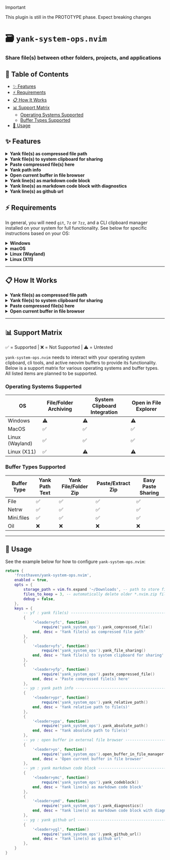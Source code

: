 > [!IMPORTANT] 
> This plugin is still in the PROTOTYPE phase. Expect breaking changes

# 🗃️ `yank-system-ops.nvim`

### Share file(s) between other folders, projects, and applications

## 📑 Table of Contents

- [✨ Features](#-features)
- [⚡️ Requirements](#️-requirements)
- [📋 How It Works](#-how-it-works)
- [📊 Support Matrix](#-support-matrix)
  - [Operating Systems Supported](#operating-systems-supperted)
  - [Buffer Types Supported](#buffer-types-supported)
- [🚀 Usage](#-usage)

## ✨ Features

<details>
    <summary><strong>Yank file(s) as compressed file path</strong></summary>

Yank the current buffer's file(s) as a compressed zip file path. The zip file is
created in the configured `storage_path` with the extension `.nvim.zip` and the
absolute path is then copied to your system clipboard.

You can follow this up with the "Paste compressed file(s) here" feature to
extract the contents into the current buffer's directory.

### Example keymap:

```lua
{
    '<leader>yfc', function()
        require('yank_system_ops').yank_compressed_file()
    end, desc = 'Yank file(s) as compressed file path'
},
```
</details>

<details>
    <summary><strong>Yank file(s) to system clipboard for sharing</strong></summary>

Yanks the current buffer's file(s) into the system clipboard for pasting into
other applications (e.g., File Explorer, Finder, Discord, Slack, email clients).

### Example keymap:

```lua
{
    '<leader>yfs', function()
        require('yank_system_ops').yank_file_sharing()
    end, desc = 'Yank file(s) to system clipboard for sharing'
},
```
</details>

<details>
    <summary><strong>Paste compressed file(s) here</strong></summary>

After using the "Yank file(s) as compressed file path" feature, you can use this
to extract the contents of the zip file into the current buffer's directory.

### Example keymap:

```lua
{
    '<leader>yfp', function()
        require('yank_system_ops').paste_compressed_file()
    end, desc = 'Paste compressed file(s) here'
},
```
</details>

<details>
    <summary><strong>Yank path info</strong></summary>

Yank the absolute or cwd-relative path to the current buffer's file(s).

### Example keymaps:

```lua
{
    '<leader>ypr', function()
        require('yank_system_ops').yank_relative_path()
    end, desc = 'Yank relative path to file(s)'
},
{
    '<leader>ypa', function()
        require('yank_system_ops').yank_absolute_path()
    end, desc = 'Yank absolute path to file(s)'
},
```
</details>

<details>
    <summary><strong>Open current buffer in file browser</strong></summary>

Open the current buffer's directory in your system's file explorer. The explorer
used depends on your OS:

- **Windows**: Explorer.exe

- **MacOS**: Forklift or Finder

- **Linux**: open-xdg default

### Example keymap:

```lua
{
    '<leader>yo', function()
        require('yank_system_ops').open_buffer_in_file_manager()
    end, desc = 'Open current buffer in file browser'
},
```
</details>

<details>
    <summary><strong>Yank line(s) as markdown code block</strong></summary>

Yank selected line(s) into a language-spec markdown code block for pasting into
chats, Github, Obsidian, etc.

### Example keymap:

```lua
{
    '<leader>ymc', function()
        require('yank_system_ops').yank_codeblock()
    end, desc = 'Yank line(s) as markdown code block'
},
```

### Example output:

```lua
M.config = {
    storage_path = vim.fn.stdpath 'data' .. '/yank-more',
    files_to_keep = 3,
    debug = false,
}
```
</details>

<details>
    <summary><strong>Yank line(s) as markdown code block with diagnostics</strong></summary>

Yank selected line(s) into a language-spec markdown code block for pasting into
chats, Github, Obsidian, etc. Includes any diagnostic messages in the selected
lines.

### Example keymap:

```lua
{
    '<leader>ymd', function()
        require('yank_system_ops').yank_diagnostics()
    end, desc = 'Yank line(s) as markdown code block with diagnostics'
},
```

### Example output:

Diagnostic:

`7`: Miss symbol `,` or `;` .

`7`: Undefined global `something_is_wrong_here`.

`lua/yank_system_ops/init.lua:6-11`:
```lua
M.config = {
    something_is_wrong_here
    storage_path = vim.fn.stdpath 'data' .. '/yank-more',
    files_to_keep = 3,
    debug = false,
}
```
</details>

<details>
    <summary><strong>Yank line(s) as github url</strong></summary>

Yank a GitHub URL for the current line(s) in the current buffer. This respects
the current branch. _Note: This only works for files that are part of a
git-tracked repository and hosted on GitHub. This will also not copy URLs for
which there are pending commits/changes._

### Example keymap:

```lua
{
    '<leader>ygl', function()
        require('yank_system_ops').yank_github_url()
    end, desc = 'Yank line(s) as github url'
},
```

### Example output:

https://github.com/Frosthaven/yank-system-ops.nvim/blob/main/lua/yank_system_ops/init.lua?t=1759452837#L6-L10
</details>


## ⚡️ Requirements

In general, you will need `git`, `7z` or `7zz`, and a CLI clipboard manager
installed on your system for full functionality. See below for specific
instructions based on your OS:

<details>
  <summary><strong>Windows</strong></summary>

  - [Git CLI](https://git-scm.com/downloads)
  - Archive Manager: `7z`:
    ```powershell
    winget install -e --id 7zip.7zip;
    ```
  - Clipboard manager: `clip` (built-in)
</details>

<details>
  <summary><strong>macOS</strong></summary>

  - [Git CLI](https://git-scm.com/downloads)
  - Archive Manager: `7zz`:
    ```bash
    brew install sevenzip
    ```
  - Clipboard manager: `pbcopy` (built-in)
</details>

<details>
  <summary><strong>Linux (Wayland)</strong></summary>

  - [Git CLI](https://git-scm.com/downloads)
  - Archive Manager: `7z`:
    ```bash
    # Debian/Ubuntu
    sudo apt install 7zip
    # Arch
    sudo pacman -S --needed 7zip
    ```
  - Clipboard manager: `wl-clipboard` (recommended)
    ```bash
    # Debian/Ubuntu
    sudo apt install wl-clipboard
    # Arch
    sudo pacman -S --needed wl-clipboard
    ```
</details>

<details>
  <summary><strong>Linux (X11)</strong></summary>

  - [Git CLI](https://git-scm.com/downloads)
  - Archive Manager: `7z`:
    ```bash
    # Debian/Ubuntu
    sudo apt install 7zip
    # Arch
    sudo pacman -S --needed 7zip
    ```
  - Clipboard manager: `xclip`
    ```bash
    # Debian/Ubuntu
    sudo apt install xclip
    # Arch
    sudo pacman -S --needed xclip
    ```
</details>

---

## 📋 How It Works

<details>
<summary><strong>Yank file(s) as compressed file path</strong></summary>

- Determine the current buffer type (file vs list of files)

- Compress the file(s) into a zip archive using the `7z` or `7zz` binary, saving
  it to the configured `storage_path` with the extension `.nvim.zip`

- Copy the absolute path to the zip file to your system clipboard using the
  appropriate clipboard manager for your OS.

</details>

<details>
<summary><strong>Yank file(s) to system clipboard for sharing</strong></summary>

- Determine the current buffer type (file vs list of files)

- Copy the file(s) to the system clipboard using the appropriate clipboard
  manager for your OS. It does this in a format that can be pasted into file
  explorers, chat programs, email clients, etc.

> - On Windows, this uses powershell's `Set-Clipboard` with the `FileDropList` format.  
> - On MacOS, this uses `osacript` to set the clipboard to a `POSIX` file.  
> - On Linux, this sets your clipboard to the `text/uri-list` mime type. 
>   
> When yanking only a single file buffer, `yank-system-ops.nvim` will opt to
> skip the archiving step and just copy the file directly to the clipboard.

</details>

<details>
<summary><strong>Paste compressed file(s) here</strong></summary>

- Determine the current buffer type (file vs list of files)

- Read the system clipboard to get the path to the `.nvim.zip` file

- Extract the contents of the zip file into the current buffer's directory using
  the `7z` or `7zz` binary.

</details>

<details>
<summary><strong>Open current buffer in file browser</strong></summary>

- Determine the current buffer type (file vs list of files)

- Open the current buffer's directory in your system's file explorer using the
  appropriate command for your OS.

> - On Windows, this uses `explorer.exe`.  
> - On MacOS, this uses `osascript` to open in Forklift (if installed) or Finder.  
> - On Linux, this uses `xdg-open` to open your default file manager.  

</details>

---

## 📊 Support Matrix

✅️ = Supported | ❌ = Not Supported | ⚠️ = Untested

`yank-system-ops.nvim` needs to interact with your operating system clipboard,
cli tools, and active neovim buffers to provide its functionality. Below is a
support matrix for various operating systems and buffer types. All listed items
are planned to be supported.

### Operating Systems Supperted

| OS              | File/Folder Archiving | System Clipboard Integration | Open in File Explorer |
|-----------------|-----------------------|------------------------------|-----------------------|
| Windows         | ⚠️                    | ⚠️                           | ⚠️                    |
| MacOS           | ✅                    | ✅                           | ✅                    |
| Linux (Wayland) | ✅                    | ✅                           | ✅                    |
| Linux (X11)     | ✅                    | ⚠️                           | ⚠️                    |

### Buffer Types Supported

| Buffer Type | Yank Path Text        | Yank File/Folder Zip | Paste/Extract Zip | Easy Paste Sharing |
|-------------|-----------------------|----------------------|-------------------|--------------------|
| File        | ✅                    | ✅                   | ✅                | ✅                 |
| Netrw       | ✅                    | ✅                   | ✅                | ✅                 |
| Mini.files  | ✅                    | ✅                   | ✅                | ✅                 |
| Oil         | ❌                    | ❌                   | ❌                | ❌                 |

---

## 🚀 Usage

See the example below for how to configure `yank-system-ops.nvim`:

```lua
return {
    'frosthaven/yank-system-ops.nvim',
    enabled = true,
    opts = {
        storage_path = vim.fn.expand '~/Downloads', -- path to store files
        files_to_keep = 3, -- automatically delete older *.nvim.zip files
        debug = false,
    },
    keys = {
        -- yf : yank file(s) --------------------------------------------------
        {
            '<leader>yfc', function()
                require('yank_system_ops').yank_compressed_file()
            end, desc = 'Yank file(s) as compressed file path'
        },
        {
            '<leader>yfs', function()
                require('yank_system_ops').yank_file_sharing()
            end, desc = 'Yank file(s) to system clipboard for sharing'
        },
        {
            '<leader>yfp', function()
                require('yank_system_ops').paste_compressed_file()
            end, desc = 'Paste compressed file(s) here'
        },
        -- yp : yank path info ------------------------------------------------
        {
            '<leader>ypr', function()
                require('yank_system_ops').yank_relative_path()
            end, desc = 'Yank relative path to file(s)'
        },
        {
            '<leader>ypa', function()
                require('yank_system_ops').yank_absolute_path()
            end, desc = 'Yank absolute path to file(s)'
        },
        -- yo : open buffer in external file browser --------------------------
        {
            '<leader>yo', function()
                require('yank_system_ops').open_buffer_in_file_manager()
            end, desc = 'Open current buffer in file browser'
        },
        -- ym : yank markdown code block --------------------------------------
        {
            '<leader>ymc', function()
                require('yank_system_ops').yank_codeblock()
            end, desc = 'Yank line(s) as markdown code block'
        },
        {
            '<leader>ymd', function()
                require('yank_system_ops').yank_diagnostics()
            end, desc = 'Yank line(s) as markdown code block with diagnostics'
        },
        -- yg : yank github url -----------------------------------------------
        {
            '<leader>ygl', function()
                require('yank_system_ops').yank_github_url()
            end, desc = 'Yank line(s) as github url'
        },
    }
}
```
